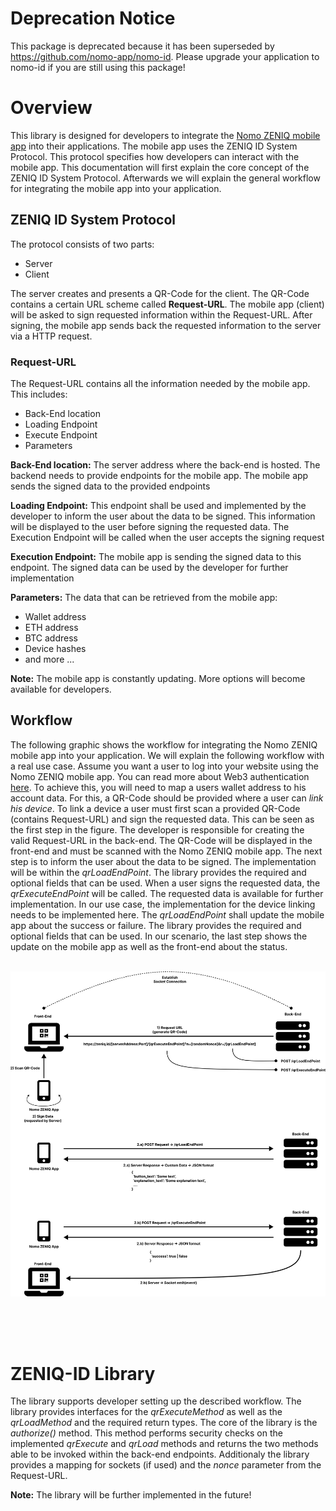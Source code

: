 # Deprecation Notice

This package is deprecated because it has been superseded by https://github.com/nomo-app/nomo-id.
Please upgrade your application to nomo-id if you are still using this package!

# Overview

This library is designed for developers to integrate the [Nomo ZENIQ mobile app](https://play.google.com/store/apps/details?id=com.zeniq.app&hl=en&gl=US) into their applications. The mobile app uses the ZENIQ ID System Protocol. This protocol specifies how developers can interact with the mobile app. This documentation will first explain the core concept of the ZENIQ ID System Protocol. Afterwards we will explain the general workflow for integrating the mobile app into your application.

## ZENIQ ID System Protocol

The protocol consists of two parts:
- Server
- Client

The server creates and presents a QR-Code for the client. The QR-Code contains a certain URL scheme called **Request-URL**. The mobile app (client) will be asked to sign requested information within the Request-URL. After signing, the mobile app sends back the requested information to the server via a HTTP request.

### Request-URL
The Request-URL contains all the information needed by the mobile app. This includes:
- Back-End location
- Loading Endpoint
- Execute Endpoint
- Parameters

**Back-End location:** The server address where the back-end is hosted. The backend needs to provide endpoints for the mobile app. The mobile app sends the signed data to the provided endpoints

**Loading Endpoint:** This endpoint shall be used and implemented by the developer to inform the user about the data to be signed. This information will be displayed to the user before signing the requested data. The Execution Endpoint will be called when the user accepts the signing request

**Execution Endpoint:** The mobile app is sending the signed data to this endpoint. The signed data can be used by the developer for further implementation

**Parameters:** The data that can be retrieved from the mobile app:
- Wallet address
- ETH address
- BTC address
- Device hashes
- and more ...

**Note:** The mobile app is constantly updating. More options will become available for developers.


## Workflow

The following graphic shows the workflow for integrating the Nomo ZENIQ mobile app into your application. We will explain the following workflow with a real use case. Assume you want a user to log into your website using the Nomo ZENIQ mobile app. You can read more about Web3 authentication [here](https://www.leewayhertz.com/how-does-authentication-authorization-work-in-web3/). To achieve this, you will need to map a users wallet address to his account data. For this, a QR-Code should be provided where a user can *link his device*. To link a device a user must first scan a provided QR-Code (contains Request-URL) and sign the requested data. This can be seen as the first step in the figure. The developer is responsible for creating the valid Request-URL in the back-end. The QR-Code will be displayed in the front-end and must be scanned with the Nomo ZENIQ mobile app. The next step is to inform the user about the data to be signed. The implementation will be within the *qrLoadEndPoint*. The library provides the required and optional fields that can be used. When a user signs the requested data, the *qrExecuteEndPoint* will be called. The requested data is available for further implementation. In our use case, the implementation for the device linking needs to be implemented here. The *qrLoadEndPoint* shall update the mobile app about the success or failure. The library provides the required and optional fields that can be used. In our scenario, the last step shows the update on the mobile app as well as the front-end about the status.
<br>
<br>

![Workflow Overview](./documentation/assets/Workflow.svg)

<br>
<br>
<br>

# ZENIQ-ID Library
The library supports developer setting up the described workflow. The library provides interfaces for the *qrExecuteMethod* as well as the *qrLoadMethod* and the required return types. The core of the library is the *authorize()* method. This method performs security checks on the implemented *qrExecute* and *qrLoad* methods and returns the two methods able to be invoked within the back-end endpoints.
Additionaly the library provides a mapping for sockets (if used) and the *nonce* parameter from the Request-URL.

**Note:** The library will be further implemented in the future!
